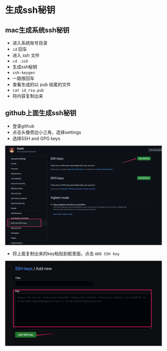 # 生成ssh秘钥
## mac生成系统ssh秘钥
- 进入系统账号目录
- ``` cd ``` 回车
- 进入 ssh 文件
- ``` cd .ssh ```
- 生成ssh秘钥
- ``` ssh-keygen ```
- 一路按回车
- 查看生成的以 pub 结尾的文件
- ``` cat id_rsa.pub ```
- 将内容复制出来

## github上面生成ssh秘钥
- 登录github
- 点击头像旁边小三角，选择settings
- 选择SSH and GPG keys

![Jietu20211224-220030](https://raw.githubusercontent.com/xiaopangzhi795/learn-blog/master/images/Jietu20211224-220030.jpg)

- 将上面复制出来的key粘贴到框里面，点击 ``` ADD SSH key ```

![Jietu20211224-220702](https://raw.githubusercontent.com/xiaopangzhi795/learn-blog/master/images/Jietu20211224-220702.jpg)
